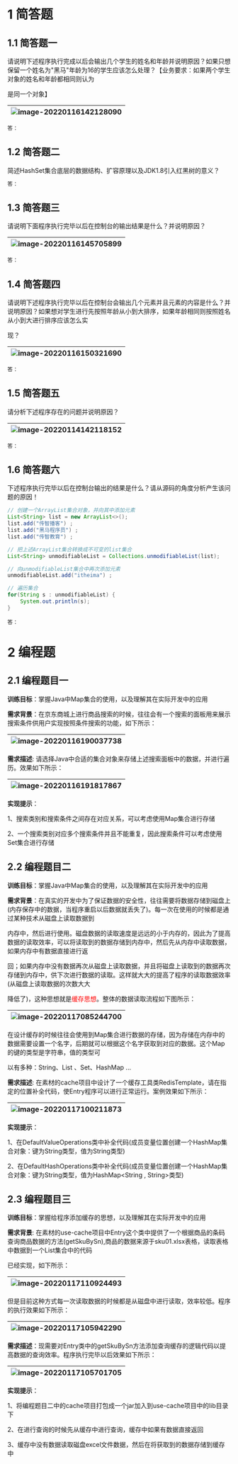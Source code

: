 # 1 简答题

## 1.1 简答题一

请说明下述程序执行完成以后会输出几个学生的姓名和年龄并说明原因？如果只想保留一个姓名为"黑马"年龄为16的学生应该怎么处理？【业务要求：如果两个学生对象的姓名和年龄都相同则认为

是同一个对象】

| ![image-20220116142128090](images/image-20220116142128090.png) |
| ------------------------------------------------------------ |

```java
答：
```

## 1.2 简答题二

简述HashSet集合底层的数据结构、扩容原理以及JDK1.8引入红黑树的意义？

```java
答：
```

## 1.3 简答题三

请说明下面程序执行完毕以后在控制台的输出结果是什么？并说明原因？

| ![image-20220116145705899](images/image-20220116145705899.png) |
| ------------------------------------------------------------ |

```java
答：
```

## 1.4 简答题四

请说明下述程序执行完毕以后在控制台会输出几个元素并且元素的内容是什么？并说明原因？如果想对学生进行先按照年龄从小到大排序，如果年龄相同则按照姓名从小到大进行排序应该怎么实

现？

| ![image-20220116150321690](images/image-20220116150321690.png) |
| ------------------------------------------------------------ |

```java
答：
```

## 1.5 简答题五

请分析下述程序存在的问题并说明原因？

| ![image-20220114142118152](images/image-20220114142118152.png) |
| ------------------------------------------------------------ |

```java
答：
```

## 1.6 简答题六

下述程序执行完毕以后在控制台输出的结果是什么？请从源码的角度分析产生该问题的原因！

```java
// 创建一个ArrayList集合对象，并向其中添加元素
List<String> list = new ArrayList<>();
list.add("传智播客") ;
list.add("黑马程序员") ;
list.add("传智教育") ;

// 把上述ArrayList集合转换成不可变的list集合
List<String> unmodifiableList = Collections.unmodifiableList(list);

// 向unmodifiableList集合中再次添加元素
unmodifiableList.add("itheima") ;

// 遍历集合
for(String s : unmodifiableList) {
    System.out.println(s);
}
```

```
答：
```



# 2 编程题

## 2.1 编程题目一

**训练目标**：掌握Java中Map集合的使用，以及理解其在实际开发中的应用

**需求背景**：在京东商城上进行商品搜索的时候，往往会有一个搜索的面板用来展示搜索条件供用户实现按照条件搜索的功能，如下所示：

| ![image-20220116190037738](images/image-20220116190037738.png) |
| ------------------------------------------------------------ |

**需求描述**: 请选择Java中合适的集合对象来存储上述搜索面板中的数据，并进行遍历。效果如下所示：

| ![image-20220116191817867](images/image-20220116191817867.png) |
| ------------------------------------------------------------ |

**实现提示**：

1、搜索类别和搜索条件之间存在对应关系，可以考虑使用Map集合进行存储

2、一个搜索类别对应多个搜索条件并且不能重复，因此搜索条件可以考虑使用Set集合进行存储



## 2.2 编程题目二

**训练目标**：掌握Java中Map集合的使用，以及理解其在实际开发中的应用

**需求背景**：在真实的开发中为了保证数据的安全性，往往需要将数据存储到磁盘上(内存保存中的数据，当程序重启以后数据就丢失了)。每一次在使用的时候都是通过某种技术从磁盘上读取数据到

内存中，然后进行使用。磁盘数据的读取速度是远远的小于内存的，因此为了提高数据的读取效率，可以将读取到的数据存储到内存中，然后先从内存中读取数据，如果内存中有数据直接进行返

回；如果内存中没有数据再次从磁盘上读取数据，并且将磁盘上读取到的数据再次存储到内存中，供下次进行数据的读取。这样就大大的提高了程序的读取数据效率(从磁盘上读取数据的次数大大

降低了)，这种思想就是<font color='red'>缓存思想</font>。整体的数据读取流程如下图所示：

| ![image-20220117085244700](images/image-20220117085244700.png) |
| ------------------------------------------------------------ |

在设计缓存的时候往往会使用到Map集合进行数据的存储，因为存储在内存中的数据需要设置一个名字，后期就可以根据这个名字获取到对应的数据。这个Map的键的类型是字符串，值的类型可

以有多种：String、List 、Set、HashMap ...

**需求描述**: 在素材的cache项目中设计了一个缓存工具类RedisTemplate，请在指定的位置补全代码，使Entry程序可以进行正常运行。案例效果如下所示：

| ![image-20220117100211873](images/image-20220117100211873.png) |
| ------------------------------------------------------------ |

**实现提示**：

1、在DefaultValueOperations类中补全代码(成员变量位置创建一个HashMap集合对象：键为String类型，值为String类型)

2、在DefaultHashOperations类中补全代码(成员变量位置创建一个HashMap集合对象：键为String类型，值为HashMap<String , String>类型)



## 2.3 编程题目三

**训练目标**：掌握给程序添加缓存的思想，以及理解其在实际开发中的应用

**需求背景**: 在素材的use-cache项目中Entry这个类中提供了一个根据商品的条码查询商品数据的方法(getSkuBySn),商品的数据来源于sku01.xlsx表格，读取表格中数据到一个List集合中的代码

已经实现，如下所示：

| ![image-20220117110924493](images/image-20220117110924493.png) |
| ------------------------------------------------------------ |

但是目前这种方式每一次读取数据的时候都是从磁盘中进行读取，效率较低。程序的执行效果如下所示：

| ![image-20220117105942290](images/image-20220117105942290.png) |
| ------------------------------------------------------------ |

**需求描述**：现需要对Entry类中的getSkuBySn方法添加查询缓存的逻辑代码以提高数据的查询效率。程序执行完毕以后效果如下所示：

| ![image-20220117105701705](images/image-20220117105701705.png) |
| ------------------------------------------------------------ |

**实现提示**：

1、将编程题目二中的cache项目打包成一个jar加入到use-cache项目中的lib目录下

2、在进行查询的时候先从缓存中进行查询，缓存中如果有数据直接返回

3、缓存中没有数据读取磁盘excel文件数据，然后在将获取到的数据存储到缓存中













